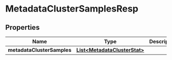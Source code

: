 # MetadataClusterSamplesResp

## Properties
Name | Type | Description | Notes
------------ | ------------- | ------------- | -------------
**metadataClusterSamples** | [**List&lt;MetadataClusterStat&gt;**](MetadataClusterStat.md) |  | 
